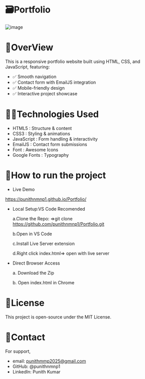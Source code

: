 # 🗃️Portfolio
![image](https://github.com/user-attachments/assets/c2ffab3b-3609-4591-96c2-e498075f713c)


# 📌OverView

This is a responsive portfolio website built using HTML, CSS, and JavaScript, featuring:

- ✅ Smooth navigation
- ✅ Contact form with EmailJS integration
- ✅ Mobile-friendly design
- ✅ Interactive project showcase

# 👨‍💻Technologies Used

- HTML5        :  Structure & content
- CSS3         :  Styling & animations
- JavaScript   :	Form handling & interactivity
- EmailJS	     :  Contact form submissions
- Font         :  Awesome	Icons
- Google Fonts :	Typography

# 🚀How to run the project

 - Live Demo
   
  https://punithnmnp1.github.io/Portfolio/

 - Local Setup:VS Code Recomended
   
   a.Clone the Repo:
      =>git clone https://github.com/punithnmnp1/Portfolio.git
   
   b.Open in VS Code
 
   c.Install Live Server extension
 
   d.Right click index.html=> open with live server
 
 - Direct Browser Access
 
   a. Download the Zip
  
   b. Open index.html in Chrome
  

 # 📜License
 
 This project is open-source under the MIT License.

 # 📩Contact
 
 For support,
 
  - email: punithmmp2025@gmail.com
  - GitHub: @punithnmnp1
  - LinkedIn: Punith Kumar
